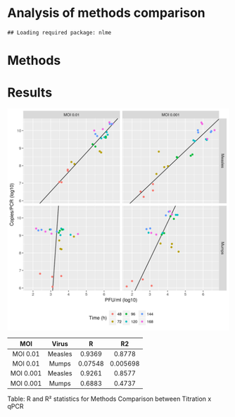 # Analysis of methods comparison




```
## Loading required package: nlme
```

# Methods

# Results

![Methods comparison between Titration and qPCR. Lines represent the Deming regression line for each experiment.](../figures/mc.png)


|    MOI    |  Virus  |    R    |    R2    |
|:---------:|:-------:|:-------:|:--------:|
| MOI 0.01  | Measles | 0.9369  |  0.8778  |
| MOI 0.01  |  Mumps  | 0.07548 | 0.005698 |
| MOI 0.001 | Measles | 0.9261  |  0.8577  |
| MOI 0.001 |  Mumps  | 0.6883  |  0.4737  |

Table: R and R² statistics for Methods Comparison between Titration x qPCR

